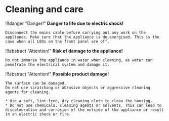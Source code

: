 # Cleaning and care

!!!danger "Danger!"
    **Danger to life due to electric shock!**
    
    Disconnect the mains cable before carrying out any work on the appliance. Make sure that the appliance is de-energised. This is the case when all LEDs on the front panel are off.


!!!abstract "Attention!"
    **Risk of damage to the appliance!**
    
    Do not immerse the appliance in water when cleaning, as water can penetrate the electrical system and damage it.

!!!abstract "Attention!"
    **Possible product damage!**
    
    The surface can be damaged.
    Do not use scratching or abrasive objects or aggressive cleaning agents for cleaning.

    * Use a soft, lint-free, dry cleaning cloth to clean the housing.
    * Do not use chemicals, cleaning agents or solvents. This can lead to discolouration and corrosion of the outside of the appliance or result in an electric shock or fire.
